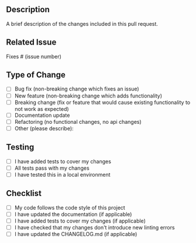 ## Description
A brief description of the changes included in this pull request.

## Related Issue
Fixes # (issue number)

## Type of Change
- [ ] Bug fix (non-breaking change which fixes an issue)
- [ ] New feature (non-breaking change which adds functionality)
- [ ] Breaking change (fix or feature that would cause existing functionality to not work as expected)
- [ ] Documentation update
- [ ] Refactoring (no functional changes, no api changes)
- [ ] Other (please describe):

## Testing
- [ ] I have added tests to cover my changes
- [ ] All tests pass with my changes
- [ ] I have tested this in a local environment

## Checklist
- [ ] My code follows the code style of this project
- [ ] I have updated the documentation (if applicable)
- [ ] I have added tests to cover my changes (if applicable)
- [ ] I have checked that my changes don't introduce new linting errors
- [ ] I have updated the CHANGELOG.md (if applicable)
